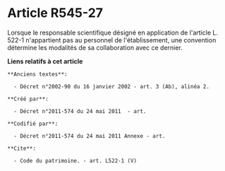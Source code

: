 # Article R545-27

Lorsque le responsable scientifique désigné en application de l'article L. 522-1 n'appartient pas au personnel de
l'établissement, une convention détermine les modalités de sa collaboration avec ce dernier.

**Liens relatifs à cet article**

	**Anciens textes**:

	  - Décret n°2002-90 du 16 janvier 2002 - art. 3 (Ab), alinéa 2.

	**Créé par**:

	  - Décret n°2011-574 du 24 mai 2011  - art.

	**Codifié par**:

	  - Décret n°2011-574 du 24 mai 2011 Annexe - art.

	**Cite**:

	  - Code du patrimoine. - art. L522-1 (V)
